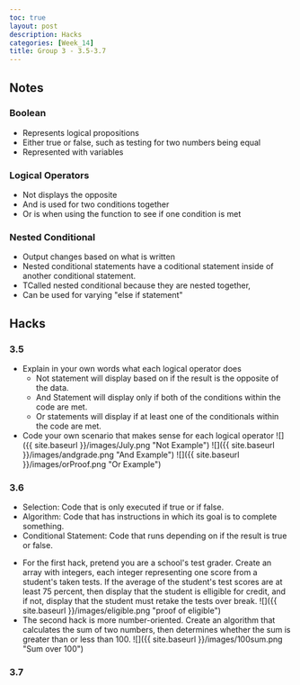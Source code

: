 ```yaml
---
toc: true
layout: post
description: Hacks
categories: [Week_14]
title: Group 3 - 3.5-3.7
---
```


## Notes
### Boolean
* Represents logical propositions
* Either true or false, such as testing for two numbers being equal
* Represented with variables

### Logical Operators
* Not displays the opposite
* And is used for two conditions together
* Or is when using the function to see if one condition is met

### Nested Conditional
* Output changes based on what is written
* Nested conditional statements have a coditional statement inside of another conditional statement.
* TCalled nested conditional because they are nested together,
* Can be used for varying "else if statement"

## Hacks
### 3.5
* Explain in your own words what each logical operator does
    * Not statement will display based on if the result is the opposite of the data. 
    * And Statement will display only if both of the conditions within the code are met.
    * Or statements will display if at least one of the conditionals within the code are met.
* Code your own scenario that makes sense for each logical operator
![]({{ site.baseurl }}/images/July.png "Not Example")
![]({{ site.baseurl }}/images/andgrade.png "And Example")
![]({{ site.baseurl }}/images/orProof.png "Or Example")
### 3.6
- Selection: Code that is only executed if true or if false.
- Algorithm: Code that has instructions in which its goal is to complete something.
- Conditional Statement: Code that runs depending on if the result is true or false.
* For the first hack, pretend you are a school's test grader. Create an array with integers, each integer representing one score from a student's taken tests. If the average of the student's test scores are at least 75 percent, then display that the student is elligible for credit, and if not, display that the student must retake the tests over break. 
![]({{ site.baseurl }}/images/eligible.png "proof of eligible")
* The second hack is more number-oriented. Create an algorithm that calculates the sum of two numbers, then determines whether the sum is greater than or less than 100.
![]({{ site.baseurl }}/images/100sum.png "Sum over 100")
### 3.7